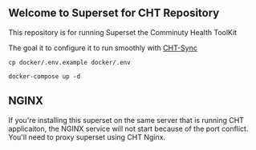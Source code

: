 ## Welcome to Superset for CHT Repository

This repository is for running Superset the Comminuty Health ToolKit

The goal it to configure it to run smoothly with [CHT-Sync](https://github.com/medic/cht-sync)

`cp docker/.env.example docker/.env`

`docker-compose up -d`

## NGINX

If you're installing this superset on the same server that is running CHT applicaiton, the NGINX service will not start because of the port conflict. You'll need to proxy superset using CHT Nginx.
